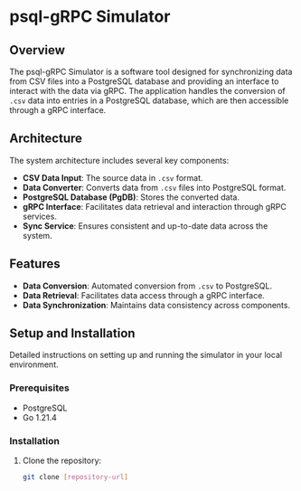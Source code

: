 # psql-gRPC Simulator

## Overview
The psql-gRPC Simulator is a software tool designed for synchronizing data from CSV files into a PostgreSQL database and providing an interface to interact with the data via gRPC. The application handles the conversion of `.csv` data into entries in a PostgreSQL database, which are then accessible through a gRPC interface.

## Architecture
The system architecture includes several key components:
- **CSV Data Input**: The source data in `.csv` format.
- **Data Converter**: Converts data from `.csv` files into PostgreSQL format.
- **PostgreSQL Database (PgDB)**: Stores the converted data.
- **gRPC Interface**: Facilitates data retrieval and interaction through gRPC services.
- **Sync Service**: Ensures consistent and up-to-date data across the system.

## Features
- **Data Conversion**: Automated conversion from `.csv` to PostgreSQL.
- **Data Retrieval**: Facilitates data access through a gRPC interface.
- **Data Synchronization**: Maintains data consistency across components.

## Setup and Installation
Detailed instructions on setting up and running the simulator in your local environment.

### Prerequisites
- PostgreSQL
- Go 1.21.4

### Installation
1. Clone the repository:
   ```bash
   git clone [repository-url]
